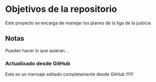 # Objetivos de la repositorio

Este proyecto se encarga de manejar los planes de la liga de la justicia


## Notas
Pueden hacer lo que quieran...

### Actualixado desde GitHub
Este es un mensaje editado completamente desde GitHub !!!!!!   
